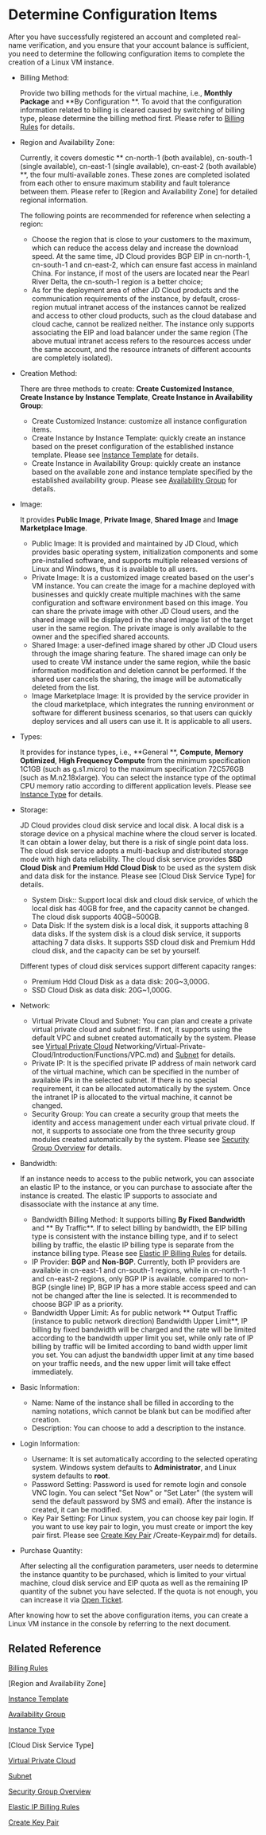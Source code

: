 # Determine Configuration Items
After you have successfully registered an account and completed real-name verification, and you ensure that your account balance is sufficient, you need to determine the following configuration items to complete the creation of a Linux VM instance.

* Billing Method:
   
	Provide two billing methods for the virtual machine, i.e., **Monthly Package** and **By Configuration **. To avoid that the configuration information related to billing is cleared caused by switching of billing type, please determine the billing method first. Please refer to [Billing Rules](../Pricing/Billing-Rules.md) for details.

* Region and Availability Zone:
   
	Currently, it covers domestic ** cn-north-1 (both available), cn-south-1 (single available), cn-east-1 (single available), cn-east-2 (both available) **, the four multi-available zones. These zones are completed isolated from each other to ensure maximum stability and fault tolerance between them. Please refer to [Region and Availability Zone] for detailed regional information.
   
	The following points are recommended for reference when selecting a region:
   
   * Choose the region that is close to your customers to the maximum, which can reduce the access delay and increase the download speed. At the same time, JD Cloud provides BGP EIP in cn-north-1, cn-south-1 and cn-east-2, which can ensure fast access in mainland China. For instance, if most of the users are located near the Pearl River Delta, the cn-south-1 region is a better choice;
   * As for the deployment area of ​​other JD Cloud products and the communication requirements of the instance, by default, cross-region mutual intranet access of the instances cannot be realized and access to other cloud products, such as the cloud database and cloud cache, cannot be realized neither. The instance only supports associating the EIP and load balancer under the same region (The above mutual intranet access refers to the resources access under the same account, and the resource intranets of different accounts are completely isolated).

* Creation Method:
   
	There are three methods to create: **Create Customized Instance**, **Create Instance by Instance Template**, **Create Instance in Availability Group**:
   
   * Create Customized Instance: customize all instance configuration items.
   * Create Instance by Instance Template: quickly create an instance based on the preset configuration of the established instance template. Please see [Instance Template](../Operation-Guide/Instance-Template/Overview.md) for details.
   * Create Instance in Availability Group: quickly create an instance based on the available zone and instance template specified by the established availability group. Please see [Availability Group](../../Availability-Group/Introduction/Overview.md) for details.

* Image:

	It provides **Public Image**, **Private Image**, **Shared Image** and **Image Marketplace Image**.
   
   * Public Image: It is provided and maintained by JD Cloud, which provides basic operating system, initialization components and some pre-installed software, and supports multiple released versions of Linux and Windows, thus it is available to all users.
   * Private Image: It is a customized image created based on the user's VM instance. You can create the image for a machine deployed with businesses and quickly create multiple machines with the same configuration and software environment based on this image. You can share the private image with other JD Cloud users, and the shared image will be displayed in the shared image list of the target user in the same region. The private image is only available to the owner and the specified shared accounts.
   * Shared Image: a user-defined image shared by other JD Cloud users through the image sharing feature. The shared image can only be used to create VM instance under the same region, while the basic information modification and deletion cannot be performed. If the shared user cancels the sharing, the image will be automatically deleted from the list.
   * Image Marketplace Image: It is provided by the service provider in the cloud marketplace, which integrates the running environment or software for different business scenarios, so that users can quickly deploy services and all users can use it. It is applicable to all users.       

* Types:
  
	It provides for instance types, i.e., **General **, **Compute**, **Memory Optimized**, **High Frequency Compute** from the minimum specification 1C1GB (such as g.s1.micro) to the maximum specification 72C576GB (such as M.n2.18xlarge). You can select the instance type of the optimal CPU memory ratio according to different application levels. Please see [Instance Type](../Introduction/Instance-Type-Family.md) for details.

* Storage:
  
	JD Cloud provides cloud disk service and local disk. A local disk is a storage device on a physical machine where the cloud server is located. It can obtain a lower delay, but there is a risk of single point data loss. The cloud disk service adopts a multi-backup and distributed storage mode with high data reliability. The cloud disk service provides **SSD Cloud Disk** and **Premium Hdd Cloud Disk** to be used as the system disk and data disk for the instance. Please see [Cloud Disk Service Type] for details.
	
	* System Disk:: Support local disk and cloud disk service, of which the local disk has 40GB for free, and the capacity cannot be changed. The cloud disk supports 40GB~500GB.
	* Data Disk: If the system disk is a local disk, it supports attaching 8 data disks. If the system disk is a cloud disk service, it supports attaching 7 data disks. It supports SSD cloud disk and Premium Hdd cloud disk, and the capacity can be set by yourself.
    
   Different types of cloud  disk services support different capacity ranges:
   
   * Premium Hdd Cloud Disk as a data disk: 20G~3,000G.                
   * SSD Cloud Disk as data disk: 20G~1,000G.

* Network:
    * Virtual Private Cloud and Subnet: You can plan and create a private virtual private cloud and subnet first. If not, it supports using the default VPC and subnet created automatically by the system. Please see [Virtual Private Cloud](../../../) Networking/Virtual-Private-Cloud/Introduction/Functions/VPC.md) and [Subnet](../../..//Networking/Virtual-Private-Cloud/Introduction/Functions/Subnet.md) for details.
    * Private IP: It is the specified private IP address of main network card of the virtual machine, which can be specified in the number of available IPs in the selected subnet. If there is no special requirement, it can be allocated automatically by the system. Once the intranet IP is allocated to the virtual machine, it cannot be changed.
    * Security Group: You can create a security group that meets the identity and access management under each virtual private cloud. If not, it supports to associate one from the three security group modules created automatically by the system. Please see [Security Group Overview](../../../Networking/Virtual-Private-Cloud/Introduction/Functions/Security-Group.md) for details.

* Bandwidth:
   
   If an instance needs to access to the public network, you can associate an elastic IP to the instance, or you can purchase to associate after the instance is created. The elastic IP supports to associate and disassociate with the instance at any time.
   
   * Bandwidth Billing Method: It supports billing **By Fixed Bandwidth** and ** By Traffic**.  If to select billing by bandwidth, the EIP billing type is consistent with the instance billing type, and if to select billing by traffic, the elastic IP billing type is separate from the instance billing type. Please see [Elastic IP Billing Rules](../../../Networking/Elastic-IP/Pricing/Billing-Rules.md) for details.
   * IP Provider: **BGP** and **Non-BGP**. Currently, both IP providers are available in cn-east-1 and cn-south-1 regions, while in cn-north-1 and cn-east-2 regions, only BGP IP is available.  compared to non-BGP (single line) IP, BGP IP has a more stable access speed and can not be changed after the line is selected. It is recommended to choose BGP IP as a priority.
   * Bandwidth Upper Limit: As for public network ** Output Traffic (instance to public network direction) Bandwidth Upper Limit**, IP billing by fixed bandwidth will be charged and the rate will be limited according to the bandwidth upper limit you set, while only rate of IP billing by traffic will be limited according to band width upper limit you set. You can adjust the bandwidth upper limit at any time based on your traffic needs, and the new upper limit will take effect immediately.

* Basic Information:
    * Name: Name of the instance shall be filled in according to the naming notations, which cannot be blank but can be modified after creation.
    * Description: You can choose to add a description to the instance.

* Login Information:
    * Username: It is set automatically according to the selected operating system. Windows system defaults to **Administrator**, and Linux system defaults to **root**.
    * Password Setting: Password is used for remote login and console VNC login. You can select "Set Now" or "Set Later" (the system will send the default password by SMS and email). After the instance is created, it can be modified.
    * Key Pair Setting: For Linux system, you can choose key pair login. If you want to use key pair to login, you must create or import the key pair first. Please see [Create Key Pair](../Operation-Guide/Key-Pair) /Create-Keypair.md) for details.

* Purchase Quantity:
    
    After selecting all the configuration parameters, user needs to determine the instance quantity to be purchased, which is limited to your virtual machine, cloud disk service and EIP quota as well as the remaining IP quantity of the subnet you have selected. If the quota is not enough, you can increase it via [Open Ticket][1]. 

After knowing how to set the above configuration items, you can create a Linux VM instance in the console by referring to the next document.

## Related Reference

[Billing Rules](../Pricing/Billing-Rules.md)

[Region and Availability Zone]

[Instance Template](../Operation-Guide/Instance-Template/Overview.md)

[Availability Group](../../Availability-Group/Introduction/Overview.md)

[Instance Type](../Introduction/Instance-Type-Family.md)

[Cloud Disk Service Type]

[Virtual Private Cloud](../../../Networking/Virtual-Private-Cloud/Introduction/Functions/VPC.md)

[Subnet](../../../Networking/Virtual-Private-Cloud/Introduction/Functions/Subnet.md)

[Security Group Overview](../../../Networking/Virtual-Private-Cloud/Introduction/Functions/Security-Group.md)

[Elastic IP Billing Rules](../../../Networking/Elastic-IP/Pricing/Billing-Rules.md)

[Create Key Pair](../Operation-Guide/Key-Pair/Create-Keypair.md)



  [1]: https://ticket.jdcloud.com/myorder/submit